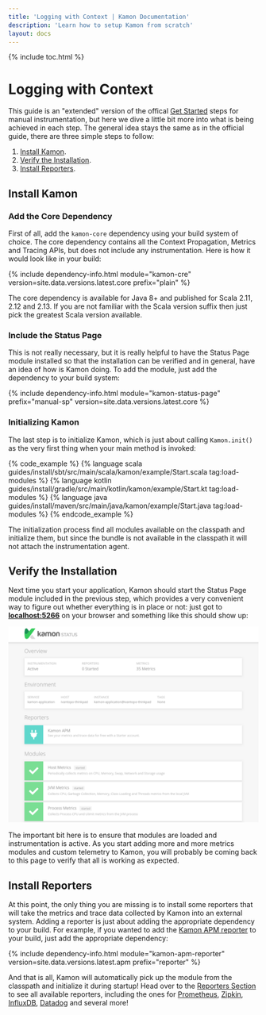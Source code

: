 ```yaml
---
title: 'Logging with Context | Kamon Documentation'
description: 'Learn how to setup Kamon from scratch'
layout: docs
---
```


{% include toc.html %}

Logging with Context
====================

This guide is an "extended" version of the offical [Get Started][get-started] steps for manual instrumentation, but here
we dive a little bit more into what is being achieved in each step. The general idea stays the same as in the official
guide, there are three simple steps to follow:
  1. [Install Kamon](#install-kamon).
  2. [Verify the Installation](#verify-the-installation).
  2. [Install Reporters](#install-reporters).


Install Kamon
-------------

### Add the Core Dependency

First of all, add the `kamon-core` dependency using your build system of choice. The core dependency contains all the
Context Propagation, Metrics and Tracing APIs, but does not include any instrumentation. Here is how it would look like
in your build:

{% include dependency-info.html module="kamon-cre" version=site.data.versions.latest.core prefix="plain" %}

The core dependency is available for Java 8+ and published for Scala 2.11, 2.12 and 2.13. If you are not familiar with
the Scala version suffix then just pick the greatest Scala version available.


### Include the Status Page

This is not really necessary, but it is really helpful to have the Status Page module installed so that the installation
can be verified and in general, have an idea of how is Kamon doing. To add the module, just add the dependency to your
build system:

{% include dependency-info.html module="kamon-status-page" prefix="manual-sp" version=site.data.versions.latest.core %}


### Initializing Kamon

The last step is to initialize Kamon, which is just about calling `Kamon.init()` as the very first thing when your main
method is invoked:

{% code_example %}
{%   language scala guides/install/sbt/src/main/scala/kamon/example/Start.scala tag:load-modules %}
{%   language kotlin guides/install/gradle/src/main/kotlin/kamon/example/Start.kt tag:load-modules %}
{%   language java guides/install/maven/src/main/java/kamon/example/Start.java tag:load-modules %}
{% endcode_example %}

The initialization process find all modules available on the classpath and initialize them, but since the bundle is not
available in the classpath it will not attach the instrumentation agent.



Verify the Installation
-----------------------

Next time you start your application, Kamon should start the Status Page module included in the previous step, which
provides a very convenient way to figure out whether everything is in place or not: just got to
<a href="http://localhost:5266/" target="_blank"><strong>localhost:5266</strong></a> on your browser and something like
this should show up:

<img class="img-fluid" src="/assets/img/kamon-status-page.png" alt="Kamon Status Page">

The important bit here is to ensure that modules are loaded and instrumentation is active. As you start adding more and
more metrics modules and custom telemetry to Kamon, you will probably be coming back to this page to verify that all is
working as expected.


Install Reporters
-----------------

At this point, the only thing you are missing is to install some reporters that will take the metrics and trace data
collected by Kamon into an external system. Adding a reporter is just about adding the appropriate dependency to your
build. For example, if you wanted to add the [Kamon APM reporter][apm-reporter] to your build, just add the appropriate dependency:

{% include dependency-info.html module="kamon-apm-reporter" version=site.data.versions.latest.apm prefix="reporter" %}

And that is all, Kamon will automatically pick up the module from the classpath and initialize it during startup! Head
over to the [Reporters Section][reporters] to see all available reporters, including the ones for [Prometheus][prometheus],
[Zipkin][zipkin], [InfluxDB][influxdb], [Datadog][datadog] and several more!


[get-started]: /get-started/
[reporters]: ../../../reporters/
[apm-reporter]: ../../../reporters/apm/
[prometheus]: ../../../reporters/prometheus/
[zipkin]: ../../../reporters/zipkin/
[influxdb]: ../../../reporters/influxdb/
[datadog]: ../../../reporters/datadog/